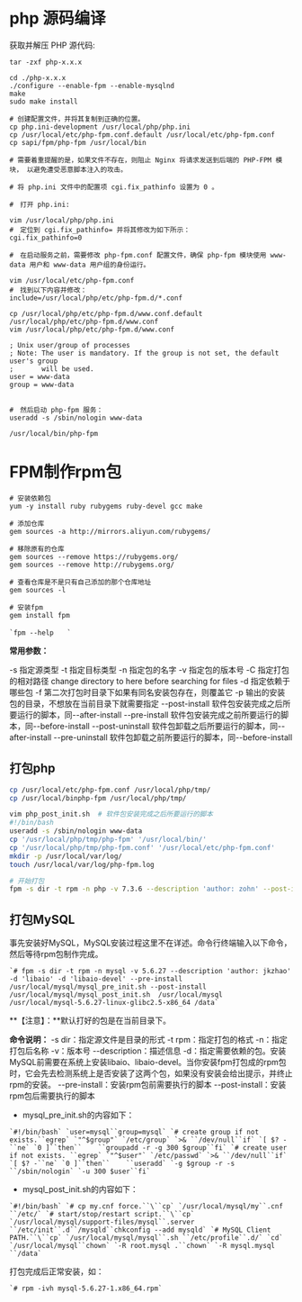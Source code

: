 # php 源码编译

获取并解压 PHP 源代码:

```shell
tar -zxf php-x.x.x

cd ./php-x.x.x
./configure --enable-fpm --enable-mysqlnd
make
sudo make install

# 创建配置文件，并将其复制到正确的位置。
cp php.ini-development /usr/local/php/php.ini
cp /usr/local/etc/php-fpm.conf.default /usr/local/etc/php-fpm.conf
cp sapi/fpm/php-fpm /usr/local/bin

# 需要着重提醒的是，如果文件不存在，则阻止 Nginx 将请求发送到后端的 PHP-FPM 模块， 以避免遭受恶意脚本注入的攻击。

# 将 php.ini 文件中的配置项 cgi.fix_pathinfo 设置为 0 。

#　打开 php.ini:

vim /usr/local/php/php.ini
#　定位到 cgi.fix_pathinfo= 并将其修改为如下所示：
cgi.fix_pathinfo=0

#　在启动服务之前，需要修改 php-fpm.conf 配置文件，确保 php-fpm 模块使用 www-data 用户和 www-data 用户组的身份运行。

vim /usr/local/etc/php-fpm.conf
#　找到以下内容并修改：
include=/usr/local/php/etc/php-fpm.d/*.conf

cp /usr/local/php/etc/php-fpm.d/www.conf.default /usr/local/php/etc/php-fpm.d/www.conf
vim /usr/local/php/etc/php-fpm.d/www.conf

; Unix user/group of processes
; Note: The user is mandatory. If the group is not set, the default user's group
;       will be used.
user = www-data
group = www-data


#　然后启动 php-fpm 服务：
useradd -s /sbin/nologin www-data

/usr/local/bin/php-fpm
```



# FPM制作rpm包

```shell
# 安装依赖包
yum -y install ruby rubygems ruby-devel gcc make

# 添加仓库
gem sources -a http://mirrors.aliyun.com/rubygems/

# 移除原有的仓库
gem sources --remove https://rubygems.org/
gem sources --remove http://rubygems.org/

# 查看仓库是不是只有自己添加的那个仓库地址
gem sources -l

# 安装fpm
gem install fpm
```

```shell
`fpm --help　　`
```

**常用参数：**

-s 指定源类型
-t 指定目标类型
-n 指定包的名字
-v 指定包的版本号
-C 指定打包的相对路径 change directory to here before searching for files
-d 指定依赖于哪些包
-f 第二次打包时目录下如果有同名安装包存在，则覆盖它
-p 输出的安装包的目录，不想放在当前目录下就需要指定
--post-install 软件包安装完成之后所要运行的脚本，同--after-install
--pre-install 软件包安装完成之前所要运行的脚本，同--before-install
--post-uninstall 软件包卸载之后所要运行的脚本，同--after-install
--pre-uninstall 软件包卸载之前所要运行的脚本，同--before-install



## 打包php

```bash
cp /usr/local/etc/php-fpm.conf /usr/local/php/tmp/
cp /usr/local/binphp-fpm /usr/local/php/tmp/

vim php_post_init.sh  # 软件包安装完成之后所要运行的脚本
#!/bin/bash
useradd -s /sbin/nologin www-data
cp '/usr/local/php/tmp/php-fpm' '/usr/local/bin/'
cp '/usr/local/php/tmp/php-fpm.conf' '/usr/local/etc/php-fpm.conf'
mkdir -p /usr/local/var/log/                       
touch /usr/local/var/log/php-fpm.log

# 开始打包
fpm -s dir -t rpm -n php -v 7.3.6 --description 'author: zohn' --post-install php_post_init.sh /usr/local/php/
```



## 打包MySQL

事先安装好MySQL，MySQL安装过程这里不在详述。命令行终端输入以下命令，然后等待rpm包制作完成。

```shell
`# fpm -s dir -t rpm -n mysql -v 5.6.27 --description 'author: jkzhao' -d 'libaio' -d 'libaio-devel' --pre-install /usr/local/mysql/mysql_pre_init.sh --post-install /usr/local/mysql/mysql_post_init.sh  /usr/local/mysql /usr/local/mysql-5.6.27-linux-glibc2.5-x86_64 /data`
```

**【注意】：**默认打好的包是在当前目录下。

**命令说明：**
-s dir：指定源文件是目录的形式
-t rpm：指定打包的格式
-n：指定打包后名称
-v：版本号
--description：描述信息
-d：指定需要依赖的包。安装MySQL前需要在系统上安装libaio、libaio-devel。当你安装fpm打包成的rpm包时，它会先去检测系统上是否安装了这两个包，如果没有安装会给出提示，并终止rpm的安装。
--pre-install：安装rpm包前需要执行的脚本
--post-install：安装rpm包后需要执行的脚本 

- mysql_pre_init.sh的内容如下：

```shell
`#!/bin/bash` `user=mysql``group=mysql` `# create group if not exists.``egrep` `"^$group"` `/etc/group` `>& ``/dev/null``if` `[ $? -``ne` `0 ]``then``    ``groupadd -r -g 300 $group``fi` `# create user if not exists. ``egrep` `"^$user"` `/etc/passwd` `>& ``/dev/null``if` `[ $? -``ne` `0 ]``then``    ``useradd` `-g $group -r -s ``/sbin/nologin` `-u 300 $user``fi`
```

- mysql_post_init.sh的内容如下：

```shell
`#!/bin/bash` `# cp my.cnf force.``\``cp` `/usr/local/mysql/my``.cnf ``/etc/` `# start/stop/restart script.``\``cp` `/usr/local/mysql/support-files/mysql``.server ``/etc/init``.d``/mysqld``chkconfig --add mysqld` `# MySQL Client PATH.``\``cp` `/usr/local/mysql/mysql``.sh ``/etc/profile``.d/` `cd` `/usr/local/mysql``chown` `-R root.mysql .``chown` `-R mysql.mysql ``/data`
```

打包完成后正常安装，如：　　

```
`# rpm -ivh mysql-5.6.27-1.x86_64.rpm`
```
